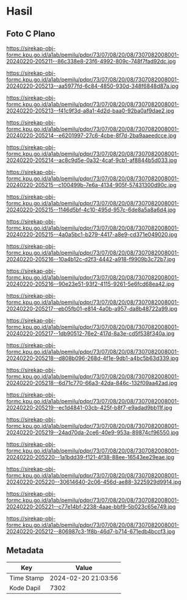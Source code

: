 # Hasil

## Foto C Plano

https://sirekap-obj-formc.kpu.go.id/a1ab/pemilu/pdpr/73/07/08/20/08/7307082008001-20240220-205211--86c338e8-23f6-4992-809c-748f7fad92dc.jpg

https://sirekap-obj-formc.kpu.go.id/a1ab/pemilu/pdpr/73/07/08/20/08/7307082008001-20240220-205213--aa5977fd-6c84-4850-930d-348f6848d87a.jpg

https://sirekap-obj-formc.kpu.go.id/a1ab/pemilu/pdpr/73/07/08/20/08/7307082008001-20240220-205213--f41c9f3d-a8a1-4d2d-baa0-92ba0af9dae2.jpg

https://sirekap-obj-formc.kpu.go.id/a1ab/pemilu/pdpr/73/07/08/20/08/7307082008001-20240220-205214--e6201997-27c6-4cbe-8f7d-2ba9aaeedcce.jpg

https://sirekap-obj-formc.kpu.go.id/a1ab/pemilu/pdpr/73/07/08/20/08/7307082008001-20240220-205214--ac8c9d5e-0a32-4caf-9cb1-af8844b5d033.jpg

https://sirekap-obj-formc.kpu.go.id/a1ab/pemilu/pdpr/73/07/08/20/08/7307082008001-20240220-205215--c100499b-7e6a-4134-905f-57431300d90c.jpg

https://sirekap-obj-formc.kpu.go.id/a1ab/pemilu/pdpr/73/07/08/20/08/7307082008001-20240220-205215--1146d5bf-4c10-495d-957c-6de8a5a8a6d4.jpg

https://sirekap-obj-formc.kpu.go.id/a1ab/pemilu/pdpr/73/07/08/20/08/7307082008001-20240220-205215--4a0a5bc1-b279-4417-a8e9-cd371e049020.jpg

https://sirekap-obj-formc.kpu.go.id/a1ab/pemilu/pdpr/73/07/08/20/08/7307082008001-20240220-205216--10a4b12c-d2f3-4442-a918-f9909b3c72b7.jpg

https://sirekap-obj-formc.kpu.go.id/a1ab/pemilu/pdpr/73/07/08/20/08/7307082008001-20240220-205216--90e23e51-93f2-4115-9261-5e6fcd68ea42.jpg

https://sirekap-obj-formc.kpu.go.id/a1ab/pemilu/pdpr/73/07/08/20/08/7307082008001-20240220-205217--eb05fb01-e814-4a0b-a957-da8b48722a99.jpg

https://sirekap-obj-formc.kpu.go.id/a1ab/pemilu/pdpr/73/07/08/20/08/7307082008001-20240220-205217--1db90512-76e2-417d-8a3e-cd5f538f340a.jpg

https://sirekap-obj-formc.kpu.go.id/a1ab/pemilu/pdpr/73/07/08/20/08/7307082008001-20240220-205218--d808b096-268d-4f1e-9db1-a4bc5b63d339.jpg

https://sirekap-obj-formc.kpu.go.id/a1ab/pemilu/pdpr/73/07/08/20/08/7307082008001-20240220-205218--6d71c770-66a3-42da-846c-132f09aa42ad.jpg

https://sirekap-obj-formc.kpu.go.id/a1ab/pemilu/pdpr/73/07/08/20/08/7307082008001-20240220-205219--ec1d4841-03cb-425f-b8f7-e9adad9bb11f.jpg

https://sirekap-obj-formc.kpu.go.id/a1ab/pemilu/pdpr/73/07/08/20/08/7307082008001-20240220-205219--24ad70da-2ce6-40e9-953a-89874cf96550.jpg

https://sirekap-obj-formc.kpu.go.id/a1ab/pemilu/pdpr/73/07/08/20/08/7307082008001-20240220-205220--1a1bdd39-f121-4f38-88ee-16543ee29eae.jpg

https://sirekap-obj-formc.kpu.go.id/a1ab/pemilu/pdpr/73/07/08/20/08/7307082008001-20240220-205220--30614640-2c06-456d-ae88-3225929d9914.jpg

https://sirekap-obj-formc.kpu.go.id/a1ab/pemilu/pdpr/73/07/08/20/08/7307082008001-20240220-205221--c77e14bf-2238-4aae-bbf9-5b023c65e749.jpg

https://sirekap-obj-formc.kpu.go.id/a1ab/pemilu/pdpr/73/07/08/20/08/7307082008001-20240220-205212--806987c3-1f8b-46d7-b714-671edb4bccf3.jpg


## Metadata

| Key        | Value               |
| ---------- | ------------------- |
| Time Stamp | 2024-02-20 21:03:56 |
| Kode Dapil | 7302                |



